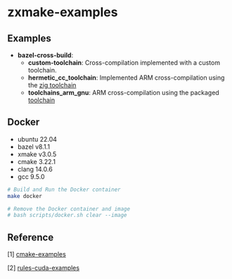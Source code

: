 # zxmake-examples

## Examples

* **bazel-cross-build**:
  * **custom-toolchain**: Cross-compilation implemented with a custom toolchain.
  * **hermetic_cc_toolchain**: Implemented ARM cross-compilation using the [zig toolchain](https://github.com/uber/hermetic_cc_toolchain)
  * **toolchains_arm_gnu**: ARM cross-compilation using the packaged [toolchain](https://github.com/hexdae/toolchains_arm_gnu)

## Docker

* ubuntu 22.04
* bazel v8.1.1
* xmake v3.0.5
* cmake 3.22.1
* clang 14.0.6
* gcc 9.5.0

```bash
# Build and Run the Docker container
make docker

# Remove the Docker container and image
# bash scripts/docker.sh clear --image
```

## Reference

[1] [cmake-examples](https://github.com/ttroy50/cmake-examples)

[2] [rules-cuda-examples](https://github.com/bazel-contrib/rules_cuda/tree/main/examples)
